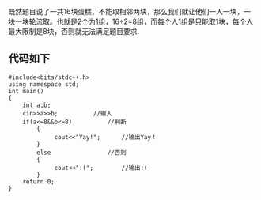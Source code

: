 既然题目说了一共16块蛋糕，不能取相邻两块，那么我们就让他们一人一块，一块一块轮流取。也就是2个为1组，16÷2=8组，而每个人1组是只能取1块，每个人最大限制是8块，否则就无法满足题目要求.

代码如下
------------
```
#include<bits/stdc++.h>
using namespace std;
int main()
{
  	int a,b;
  	cin>>a>>b;			//输入
  	if(a<=8&&b<=8)			//判断
    	{
    	     cout<<"Yay!";		//输出Yay！
    	}
    	else				//否则
    	{
    	     cout<<":(";		//输出:(
    	}
  	return 0;
}
```
